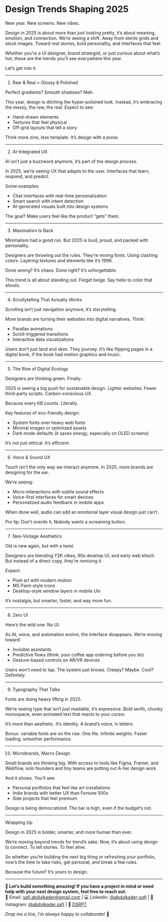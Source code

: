 # Design Trends Shaping 2025

New year. New screens. New vibes.

Design in 2025 is about more than just looking pretty, it’s about meaning, emotion, and connection. We’re seeing a shift. Away from sterile grids and stock images. Toward real stories, bold personality, and interfaces that feel.

Whether you’re a UI designer, brand strategist, or just curious about what’s hot, these are the trends you’ll see everywhere this year.

Let’s get into it.

---

1. Raw & Real > Glossy & Polished

Perfect gradients? Smooth shadows? Meh.

This year, design is ditching the hyper-polished look. Instead, it’s embracing the messy, the raw, the real. Expect to see:

- Hand-drawn elements
- Textures that feel physical
- Off-grid layouts that tell a story

Think more zine, less template. It’s design with a pulse.

---

2. AI-Integrated UX

AI isn’t just a buzzword anymore, it’s part of the design process.

In 2025, we’re seeing UX that adapts to the user. Interfaces that learn, respond, and predict.

Some examples:

- Chat interfaces with real-time personalization
- Smart search with intent detection
- AI-generated visuals built into design systems

The goal? Make users feel like the product “gets” them.

---

3. Maximalism Is Back

Minimalism had a good run. But 2025 is loud, proud, and packed with personality.

Designers are throwing out the rules. They’re mixing fonts. Using clashing colors. Layering textures and elements like it’s 1999.

Done wrong? It’s chaos.
Done right? It’s unforgettable.

This trend is all about standing out. Forget beige. Say hello to color that shouts.

---

4. Scrollytelling That Actually Works

Scrolling isn’t just navigation anymore, it’s storytelling.

More brands are turning their websites into digital narratives. Think:

- Parallax animations
- Scroll-triggered transitions
- Interactive data visualizations

Users don’t just land and skim. They journey. It’s like flipping pages in a digital book, if the book had motion graphics and music.

---

5. The Rise of Digital Ecology

Designers are thinking green. Finally.

2025 is seeing a big push for sustainable design. Lighter websites. Fewer third-party scripts. Carbon-conscious UX.

Because every KB counts. Literally.

Key features of eco-friendly design:

- System fonts over heavy web fonts
- Minimal images or optimized assets
- Dark mode defaults (it saves energy, especially on OLED screens)

It’s not just ethical. It’s efficient.

---

6. Voice & Sound UX

Touch isn’t the only way we interact anymore. In 2025, more brands are designing for the ear.

We’re seeing:

- Micro-interactions with subtle sound effects
- Voice-first interfaces for smart devices
- Personalized audio feedback in mobile apps

When done well, audio can add an emotional layer visual design just can’t.

Pro tip: Don’t overdo it. Nobody wants a screaming button.

---

7. Neo-Vintage Aesthetics

Old is new again, but with a twist.

Designers are blending Y2K vibes, 90s desktop UI, and early web kitsch. But instead of a direct copy, they’re remixing it.

Expect:

- Pixel art with modern motion
- MS Paint-style icons
- Desktop-style window layers in mobile UIs

It’s nostalgia, but smarter, faster, and way more fun.

---

8. Zero UI

Here’s the wild one: No UI.

As AI, voice, and automation evolve, the interface disappears. We’re moving toward:

- Invisible assistants
- Predictive flows (think: your coffee app ordering before you do)
- Gesture-based controls on AR/VR devices

Users won’t need to tap. The system just knows. Creepy? Maybe. Cool? Definitely.

---

9. Typography That Talks

Fonts are doing heavy lifting in 2025.

We’re seeing type that isn’t just readable, it’s expressive. Bold serifs, chunky monospace, even animated text that reacts to your cursor.

It’s more than aesthetic. It’s identity. A brand’s voice, in letters.

Bonus: variable fonts are on the rise. One file. Infinite weights. Faster loading, smoother performance.

---

10. Microbrands, Macro Design

Small brands are thinking big. With access to tools like Figma, Framer, and Webflow, solo founders and tiny teams are putting out A-tier design work.

And it shows. You’ll see:

- Personal portfolios that feel like art installations
- Indie brands with better UX than Fortune 500s
- Side projects that feel premium

Design is being democratized. The bar is high, even if the budget’s not.

---

Wrapping Up

Design in 2025 is bolder, smarter, and more human than ever.

We’re moving beyond trends for trend’s sake. Now, it’s about using design to connect. To tell stories. To feel alive.

So whether you’re building the next big thing or refreshing your portfolio, now’s the time to take risks, get personal, and break a few rules.

Because the future? It’s yours to design.

---

**🚀 Let’s build something amazing! If you have a project in mind or need help with your next design system, feel free to reach out.**  
📧 Email: [safi.abdulkader@gmail.com](mailto:safi.abdulkader@gmail.com) | 💻 LinkedIn: [@abdulkader-safi](https://www.linkedin.com/in/abdulkader-safi/) | 📱 Instagram: [@abdulkader.safi](https://www.instagram.com/abdulkader.safi/) | 🏢 [DSRPT](https://www.dsrpt.com.au/kw/contact)

_Drop me a line, I’m always happy to collaborate!_ 🚀
